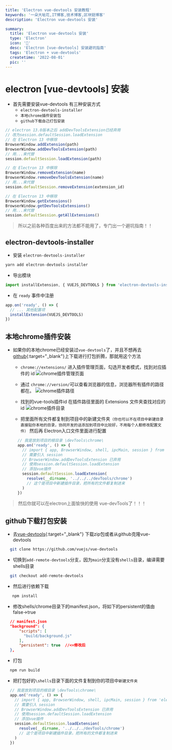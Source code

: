 ```yaml
---
title: 'Electron vue-devtools 安装教程'
keywords: '一朵大呲花,IT博客,技术博客,区块链博客'
description: 'Electron vue-devtools 安装'

summary:
  title: 'Electron vue-devtools 安装'
  type: 'Electron'
  icon: '🥝'
  desc: 'Electron [vue-devtools] 安装避坑指南'
  tags: 'Electron + vue-devtools'
  createtime: '2022-08-01'
  pic: ''
---
```


# electron [vue-devtools] 安装

- 首先需要安装vue-devtools 有三种安装方式 
  - `electron-devtools-installer`
  - `本地chrome插件安装包`
  - `github下载自己打包安装`


``` javascript
// electron 13.0版本之后 addDevToolsExtension已经弃用
// 改为session.defaultSession.loadExtension 
// 在 Electron 13 中移除
BrowserWindow.addExtension(path)
BrowserWindow.addDevToolsExtension(path)
// 用...来代替
session.defaultSession.loadExtension(path)

// 在 Electron 13 中移除
BrowserWindow.removeExtension(name)
BrowserWindow.removeDevToolsExtension(name)
// 用...来代替
session.defaultSession.removeExtension(extension_id)

// 在 Electron 13 中移除
BrowserWindow.getExtensions()
BrowserWindow.getDevToolsExtensions()
// 用...来代替
session.defaultSession.getAllExtensions()
```
> 所以之前各种百度出来的方法都不能用了，专门出一个避坑指南！！

## electron-devtools-installer
- 安装 `electron-devtools-installer`
```javascript
yarn add electron-devtools-installer
```

- 导出模块
```javascript
import installExtension, { VUEJS_DEVTOOLS } from 'electron-devtools-installer';
```

- 在 `ready` 事件中注册
```javascript
app.on('ready', () => {
  // ... 其他配置项
  installExtension(VUEJS_DEVTOOLS)
})
```




## 本地chrome插件安装
- 如果你的本地chrome已经安装过`vue-devtools`了，并且不想再去[github](https://github.com/vuejs/vue-devtools){:target="_blank"}上下载进行打包折腾，那就用这个方法
  - `chrome://extensions/` 进入插件管理页面，勾选开发者模式，找到对应插件的 ​id​
  ![chrome插件管理页面](/img/works/extensions.jpg)

  - 通过 ​`chrome://version/`​ 可以查看浏览器的信息，浏览器所有插件的路径都在。
  ![chrome插件路径](/img/works/version.jpg)
  
  - 找到的vue-tools插件id 在插件路径里面的 Extensions 文件夹查找对应的id
  ![chrome插件目录](/img/works/chromeTools.jpg)

  - 把里面所有文件都复制到项目中的新建文件夹`（你也可以不在项目中新建目录直接贴你本地的目录，协同开发的话添加到项目中比较好，不用每个人都修改配置文件）` 然后再 Electron入口文件里面进行配置
  ```javascript
    // 我是放到项目的根目录 \devTools\chrome\
    app.on('ready', () => {
      // import { app, BrowserWindow, shell, ipcMain, session } from 'electron'
      // 需要引入 session
      // BrowserWindow.addDevToolsExtension 已弃用
      // 使用session.defaultSession.loadExtension
      // 添加vue插件
      session.defaultSession.loadExtension(
        resolve(__dirname, '../../../devTools/chrome')
        // 这个是项目中新建插件目录，把所有的文件都复制进来
      )
    })
  ```

> 然后你就可以在electron上面愉快的使用 vue-devTools了！！！


## github下载打包安装

- 去[vue-devtools](https://github.com/vuejs/vue-devtools){:target="_blank"} 下载zip包或者从github克隆vue-devtools

```bash
  git clone https://github.com/vuejs/vue-devtools
```
- 切换到`add-remote-devtools`分支，因为`main`分支没有`shells`目录，编译需要shells目录

```bash
  git checkout add-remote-devtools
```
- 然后进行依赖下载
```bash
   npm install
```
- 修改shells/chrome目录下的manifest.json，将如下的persistent的值由false->true
```json
  // manifest.json
  "background": {
      "scripts": [
        "build/background.js"
      ],
      "persistent": true  //<=修改后
  },
```

- 打包
```javascript
  npm run build
```
- 把打包好的`\shells`目录下面的文件复制到你的项目中`新建文件夹`
```javascript
  // 我是放到项目的根目录 \devTools\chrome\
  app.on('ready', () => {
    // import { app, BrowserWindow, shell, ipcMain, session } from 'electron'
    // 需要引入 session
    // BrowserWindow.addDevToolsExtension 已弃用
    // 使用session.defaultSession.loadExtension
    // 添加vue插件
    session.defaultSession.loadExtension(
      resolve(__dirname, '../../../devTools/chrome')
      // 这个是项目中新建插件目录，把所有的文件都复制进来
    )
  })
```
